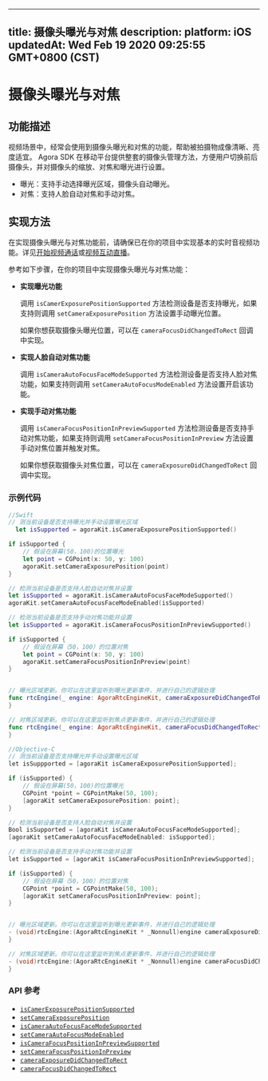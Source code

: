 
---
title: 摄像头曝光与对焦
description: 
platform: iOS
updatedAt: Wed Feb 19 2020 09:25:55 GMT+0800 (CST)
---
# 摄像头曝光与对焦
## 功能描述

视频场景中，经常会使用到摄像头曝光和对焦的功能，帮助被拍摄物成像清晰、亮度适宜。
Agora SDK 在移动平台提供整套的摄像头管理方法，方便用户切换前后摄像头，并对摄像头的缩放、对焦和曝光进行设置。

- 曝光：支持手动选择曝光区域，摄像头自动曝光。
- 对焦：支持人脸自动对焦和手动对焦。

## 实现方法

在实现摄像头曝光与对焦功能前，请确保已在你的项目中实现基本的实时音视频功能。详见[开始视频通话](../../cn/Video/start_call_ios.md)或[视频互动直播](../../cn/Video/start_live_ios.md)。

参考如下步骤，在你的项目中实现摄像头曝光与对焦功能：

- **实现曝光功能**

  调用 `isCamerExposurePositionSupported` 方法检测设备是否支持曝光，如果支持则调用 `setCameraExposurePosition` 方法设置手动曝光位置。

  如果你想获取摄像头曝光位置，可以在 `cameraFocusDidChangedToRect` 回调中实现。

- **实现人脸自动对焦功能**

  调用 `isCameraAutoFocusFaceModeSupported` 方法检测设备是否支持人脸对焦功能，如果支持则调用 `setCameraAutoFocusModeEnabled` 方法设置开启该功能。

- **实现手动对焦功能**

  调用 `isCameraFocusPositionInPreviewSupported` 方法检测设备是否支持手动对焦功能，如果支持则调用 `setCameraFocusPositionInPreview` 方法设置手动对焦位置并触发对焦。

  如果你想获取摄像头对焦位置，可以在 `cameraExposureDidChangedToRect` 回调中实现。

### 示例代码

```swift
//Swift
// 测当前设备是否支持曝光并手动设置曝光区域
  let isSupported = agoraKit.isCameraExposurePositionSupported()

if isSupported {
    // 假设在屏幕(50，100)的位置曝光
    let point = CGPoint(x: 50, y: 100)
    agoraKit.setCameraExposurePosition(point)
}

// 检测当前设备是否支持人脸自动对焦并设置
let isSupported = agoraKit.isCameraAutoFocusFaceModeSupported()
agoraKit.setCameraAutoFocusFaceModeEnabled(isSupported)

// 检测当前设备是否支持手动对焦功能并设置
let isSupported = agoraKit.isCameraFocusPositionInPreviewSupported()

if isSupported {
    // 假设在屏幕（50，100）的位置对焦
    let point = CGPoint(x: 50, y: 100)
    agoraKit.setCameraFocusPositionInPreview(point)
}


// 曝光区域更新。你可以在这里监听到曝光更新事件，并进行自己的逻辑处理
func rtcEngine(_ engine: AgoraRtcEngineKit, cameraExposureDidChangedToRect: CGRect) {
}

// 对焦区域更新。你可以在这里监听到焦点更新事件，并进行自己的逻辑处理
func rtcEngine(_ engine: AgoraRtcEngineKit, cameraFocusDidChangedToRect: CGRect) {
}
```

```objective-c
//Objective-C
// 测当前设备是否支持曝光并手动设置曝光区域
let isSuppported = [agoraKit isCameraExposurePositionSupported];

if (isSupported) {
    // 假设在屏幕(50，100)的位置曝光
    CGPoint *point = CGPointMake(50, 100);
    [agoraKit setCameraExposurePosition: point];
}

// 检测当前设备是否支持人脸自动对焦并设置
Bool isSupported = [agoraKit isCameraAutoFocusFaceModeSupported];
[agoraKit setCameraAutoFocusFaceModeEnabled: isSupported];

// 检测当前设备是否支持手动对焦功能并设置
let isSupported = [agoraKit isCameraFocusPositionInPreviewSupported];

if (isSupported) {
    // 假设在屏幕（50，100）的位置对焦
    CGPoint *point = CGPointMake(50, 100);
    [agoraKit setCameraFocusPositionInPreview: point];
}


// 曝光区域更新。你可以在这里监听到曝光更新事件，并进行自己的逻辑处理
- (void)rtcEngine:(AgoraRtcEngineKit * _Nonnull)engine cameraExposureDidChangedToRect:(CGRect)rect {
}

// 对焦区域更新。你可以在这里监听到焦点更新事件，并进行自己的逻辑处理
- (void)rtcEngine:(AgoraRtcEngineKit * _Nonnull)engine cameraFocusDidChangedToRect:(CGRect)rect {
}
```

### API 参考

- [`isCamerExposurePositionSupported`](https://docs.agora.io/cn/Video/API%20Reference/oc/Classes/AgoraRtcEngineKit.html#//api/name/isCameraExposurePositionSupported)
- [`setCameraExposurePosition`](https://docs.agora.io/cn/Video/API%20Reference/oc/Classes/AgoraRtcEngineKit.html#//api/name/setCameraExposurePosition:)
- [`isCameraAutoFocusFaceModeSupported`](https://docs.agora.io/cn/Video/API%20Reference/oc/Classes/AgoraRtcEngineKit.html#//api/name/isCameraAutoFocusFaceModeSupported)
- [`setCameraAutoFocusModeEnabled`](https://docs.agora.io/cn/Video/API%20Reference/oc/Classes/AgoraRtcEngineKit.html#//api/name/setCameraAutoFocusFaceModeEnabled:)
- [`isCameraFocusPositionInPreviewSupported`](https://docs.agora.io/cn/Video/API%20Reference/oc/Classes/AgoraRtcEngineKit.html#//api/name/isCameraFocusPositionInPreviewSupported)
- [`setCameraFocusPositionInPreview`](https://docs.agora.io/cn/Video/API%20Reference/oc/Classes/AgoraRtcEngineKit.html#//api/name/setCameraFocusPositionInPreview:)
- [`cameraExposureDidChangedToRect`](https://docs.agora.io/cn/Video/API%20Reference/oc/Protocols/AgoraRtcEngineDelegate.html#//api/name/rtcEngine:cameraExposureDidChangedToRect:)
- [`cameraFocusDidChangedToRect`](https://docs.agora.io/cn/Video/API%20Reference/oc/Protocols/AgoraRtcEngineDelegate.html#//api/name/rtcEngine:cameraFocusDidChangedToRect:)
